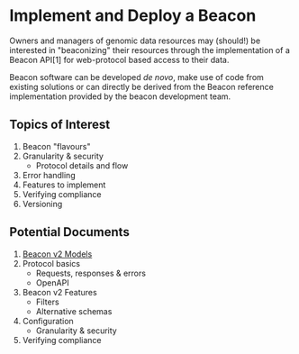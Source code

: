 # Implement and Deploy a Beacon

Owners and managers of genomic data resources may (should!) be interested in "beaconizing"
their resources through the implementation of a Beacon API[1] for web-protocol based
access to their data.

Beacon software can be developed _de novo_, make use of code from existing solutions
or can directly be derived from the Beacon reference implementation provided by the
beacon development team.

## Topics of Interest

1. Beacon "flavours"
1. Granularity & security
    * Protocol details and flow
1. Error handling
1. Features to implement
1. Verifying compliance
1. Versioning

## Potential Documents

1. [Beacon v2 Models](./models.md)
1. Protocol basics
    * Requests, responses & errors
    * OpenAPI
1. Beacon v2 Features
    * Filters
    * Alternative schemas
1. Configuration
    * Granularity & security
1. Verifying compliance


[^1]: Application Programming Interface